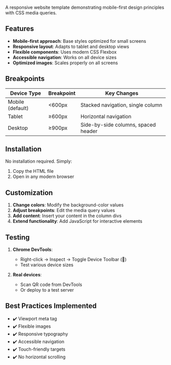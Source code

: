

A responsive website template demonstrating mobile-first design principles with CSS media queries.

## Features

- **Mobile-first approach**: Base styles optimized for small screens
- **Responsive layout**: Adapts to tablet and desktop views
- **Flexible components**: Uses modern CSS Flexbox
- **Accessible navigation**: Works on all device sizes
- **Optimized images**: Scales properly on all screens

## Breakpoints

| Device Type | Breakpoint | Key Changes |
|-------------|------------|-------------|
| Mobile (default) | <600px | Stacked navigation, single column |
| Tablet | ≥600px | Horizontal navigation |
| Desktop | ≥900px | Side-by-side columns, spaced header |

## Installation

No installation required. Simply:
1. Copy the HTML file
2. Open in any modern browser

## Customization

1. **Change colors**: Modify the background-color values
2. **Adjust breakpoints**: Edit the media query values
3. **Add content**: Insert your content in the column divs
4. **Extend functionality**: Add JavaScript for interactive elements

## Testing

1. **Chrome DevTools**:
   - Right-click → Inspect → Toggle Device Toolbar (📱)
   - Test various device sizes

2. **Real devices**:
   - Scan QR code from DevTools
   - Or deploy to a test server

## Best Practices Implemented

- ✔️ Viewport meta tag
- ✔️ Flexible images
- ✔️ Responsive typography
- ✔️ Accessible navigation
- ✔️ Touch-friendly targets
- ✔️ No horizontal scrolling


